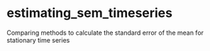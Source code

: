 # estimating_sem_timeseries
 Comparing methods to calculate the standard error of the mean for stationary time series
